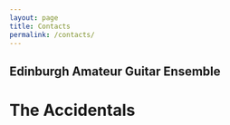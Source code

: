 ```yaml
---
layout: page
title: Contacts
permalink: /contacts/
---
```


## Edinburgh Amateur Guitar Ensemble
# The Accidentals


